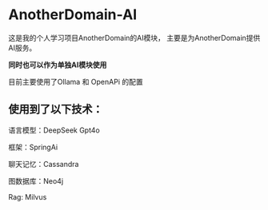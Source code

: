 # AnotherDomain-AI

这是我的个人学习项目AnotherDomain的AI模块，
主要是为AnotherDomain提供AI服务。

**同时也可以作为单独AI模块使用**

目前主要使用了Ollama 和 OpenAPi 的配置

## 使用到了以下技术：

语言模型：DeepSeek Gpt4o

框架：SpringAi

聊天记忆：Cassandra

图数据库：Neo4j

Rag: Milvus




